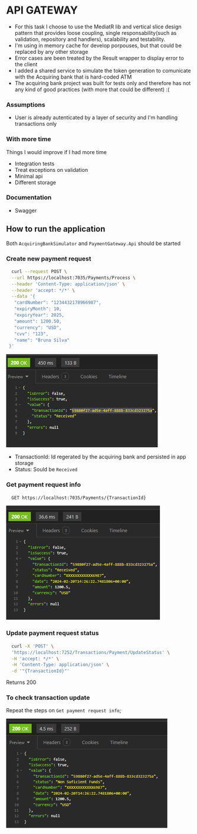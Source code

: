 
# API GATEWAY

- For this task I choose to use the MediatR lib and vertical slice design pattern that provides loose coupling, single responsability(such as validation, repository and handlers), scalability and testability.
- I'm using in memory cache for develop porpouses, but that could be replaced by any other storage
- Error cases are been treated by the Result wrapper to display error to the client
- I added a shared service to simulate the token generation to comunicate with the Acquiring bank that is hard-coded ATM
- The acquiring bank project was built for tests only and therefore has not any kind of good practices (with more that could be different) :( 

### Assumptions
- User is already autenticated by a layer of security and I'm handling transactions only

### With more time
Things I would improve if I had more time
- Integration tests
- Treat exceptions on validation
- Minimal api
- Different storage

### Documentation
- Swagger

## How to run the application
Both `AcquiringBankSimulator` and `PaymentGateway.Api` should be started

### Create new payment request
```bash
  curl --request POST \
  --url https://localhost:7035/Payments/Process \
  --header 'Content-Type: application/json' \
  --header 'accept: */*' \
  --data '{
   "cardNumber": "1234432178966987",
   "expiryMonth": 10,
   "expiryYear": 2025,
   "amount": 1200.50,
   "currency": "USD",
   "cvv": "123",
   "name": "Bruna Silva"
 }'
```
![App Screenshot](Screenshot1.png)
- TransactionId: Id regerated by the acquiring bank and persisted in app storage 
- Status: Sould be `Received`

### Get payment request info
```bash
  GET https://localhost:7035/Payments/{TransactionId}
```
![App Screenshot](Screenshot2.png)

### Update payment request status
```bash
  curl -X 'POST' \
  'https://localhost:7252/Transactions/Payment/UpdateStatus' \
  -H 'accept: */*' \
  -H 'Content-Type: application/json' \
  -d '"{TransactionId}"'
```
Returns 200

### To check transaction update
Repeat the steps on `Get payment request info`;

![App Screenshot](Screenshot3.png)
